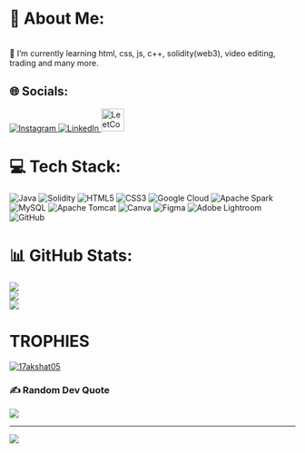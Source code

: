# 💫 About Me:
<br>🌱 I’m currently learning html, css, js, c++, solidity(web3), video editing, trading and many more.

## 🌐 Socials:
<a href="https://instagram.com/17akshat05" target="_blank">
  <img src="https://img.icons8.com/3d-fluency/40/instagram-new.png" alt="Instagram"/>
</a>
<a href="https://www.linkedin.com/in/akshat-jain17/" target="_blank">
  <img src="https://img.icons8.com/3d-fluency/40/linkedin.png" alt="LinkedIn"/>
</a>
<a href="https://leetcode.com/u/daspCbSzJp/" target="_blank">
  <img src="https://upload.wikimedia.org/wikipedia/commons/1/19/LeetCode_logo_black.png" alt="LeetCode" width="40" height="40"/>
</a>





# 💻 Tech Stack:
![Java](https://img.shields.io/badge/java-%23ED8B00.svg?style=for-the-badge&logo=openjdk&logoColor=white) ![Solidity](https://img.shields.io/badge/Solidity-%23363636.svg?style=for-the-badge&logo=solidity&logoColor=white) ![HTML5](https://img.shields.io/badge/html5-%23E34F26.svg?style=for-the-badge&logo=html5&logoColor=white) ![CSS3](https://img.shields.io/badge/css3-%231572B6.svg?style=for-the-badge&logo=css3&logoColor=white) ![Google Cloud](https://img.shields.io/badge/GoogleCloud-%234285F4.svg?style=for-the-badge&logo=google-cloud&logoColor=white) ![Apache Spark](https://img.shields.io/badge/Apache%20Spark-FDEE21?style=for-the-badge&logo=apachespark&logoColor=black) ![MySQL](https://img.shields.io/badge/mysql-4479A1.svg?style=for-the-badge&logo=mysql&logoColor=white) ![Apache Tomcat](https://img.shields.io/badge/apache%20tomcat-%23F8DC75.svg?style=for-the-badge&logo=apache-tomcat&logoColor=black) ![Canva](https://img.shields.io/badge/Canva-%2300C4CC.svg?style=for-the-badge&logo=Canva&logoColor=white) ![Figma](https://img.shields.io/badge/figma-%23F24E1E.svg?style=for-the-badge&logo=figma&logoColor=white) ![Adobe Lightroom](https://img.shields.io/badge/Adobe%20Lightroom-31A8FF.svg?style=for-the-badge&logo=Adobe%20Lightroom&logoColor=white) ![GitHub](https://img.shields.io/badge/github-%23121011.svg?style=for-the-badge&logo=github&logoColor=white)
# 📊 GitHub Stats:
![](https://github-readme-stats.vercel.app/api?username=17akshat05&theme=dark&hide_border=false&include_all_commits=true&count_private=true)<br/>
![](https://github-readme-streak-stats.herokuapp.com/?user=17akshat05&theme=dark&hide_border=false)<br/>
![](https://github-readme-stats.vercel.app/api/top-langs/?username=17akshat05&theme=dark&hide_border=false&include_all_commits=true&count_private=true&layout=compact)

# TROPHIES

<p align="left"> <a href="https://github.com/ryo-ma/github-profile-trophy"><img src="https://github-profile-trophy.vercel.app/?username=17akshat05" alt="17akshat05" /></a> </p>


### ✍️ Random Dev Quote
![](https://quotes-github-readme.vercel.app/api?type=horizontal&theme=radical)

---
[![](https://visitcount.itsvg.in/api?id=17akshat05&icon=0&color=0)](https://visitcount.itsvg.in)

<!-- Proudly created with GPRM ( https://gprm.itsvg.in ) -->
